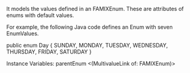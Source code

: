 It models the values defined in an FAMIXEnum. These are attributes of enums with default values.

For example, the following Java code defines an Enum with seven EnumValues.

public enum Day {
    SUNDAY, MONDAY, TUESDAY, WEDNESDAY, 
    THURSDAY, FRIDAY, SATURDAY 
}

Instance Variables:
	parentEnum	<(MultivalueLink of: FAMIXEnum)>